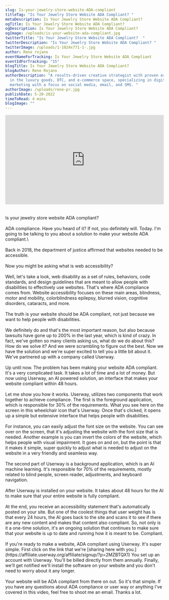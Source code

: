 ```yaml
---
slug: Is-your-jewelry-store-website-ADA-compliant
titleTag: "Is Your Jewelry Store Website ADA Compliant? "
metaDescription: Is Your Jewelry Store Website ADA Compliant?
ogTitle: Is Your Jewelry Store Website ADA Compliant?
ogDescription: Is Your Jewelry Store Website ADA Compliant?
ogImage: /uploads/is-your-website-ada-compliant.jpg
twitterTitle: "Is Your Jewelry Store Website ADA Compliant?  "
twitterDescription: "Is Your Jewelry Store Website ADA Compliant? "
twitterImage: /uploads/1-1024x771-1-.jpg
author: Rene rojano
eventNameForTracking: Is Your Jewelry Store Website ADA Compliant
eventIdForTracking: "15"
blogTitle: Is Your Jewelry Store Website ADA Compliant?
blogAuthor: Rene Rojano
authorDescription: "A results-driven creative strategist with proven experience
  in the luxury goods, DTC, and e-commerce space, specializing in digital
  marketing with a focus on social media, email, and SMS. "
authorImage: /uploads/rene-pr.jpg
publishDate: 5-20-2022
timeToRead: 4 mins
blogImage: ""
---
```

<div style="padding:56.25% 0 0 0;position:relative;"><iframe src="https://player.vimeo.com/video/710120328?h=3ccf4ca717&amp;badge=0&amp;autopause=0&amp;player_id=0&amp;app\\\_id=58479" frameborder="0" allow="autoplay; fullscreen; picture-in-picture" allowfullscreen style="position:absolute;top:0;left:0;width:100%;height:100%;" title="Is your Jewelry Website ADA Compliant\\\_"></iframe></div><script src="https://player.vimeo.com/api/player.js"></script>
<br></br>
Is your jewelry store website ADA compliant?
<br></br>
ADA compliance. Have you heard of it? If not, you definitely will. Today. I'm going to be talking to you about a solution to make your website ADA compliant.\
<br></br>
Back in 2018, the department of justice affirmed that websites needed to be accessible.
<br></br>
Now you might be asking what is web accessibility?
<br></br>
Well, let's take a look, web disability as a set of rules, behaviors, code standards, and design guidelines that are meant to allow people with disabilities to effectively use websites. That's where ADA compliance comes from. Website accessibility focuses on these main areas, blindness, motor and mobility, colorblindness epilepsy, blurred vision, cognitive disorders, cataracts, and more.
<br></br>
The truth is your website should be ADA compliant, not just because we want to help people with disabilities.
<br></br>
We definitely do and that's the most important reason, but also because lawsuits have gone up to 200% in the last year, which is kind of crazy. In fact, we've gotten so many clients asking us, what do we do about this? How do we solve it? And we were scrambling to figure out the best. Now we have the solution and we're super excited to tell you a little bit about it.
We've partnered up with a company called Userway.
<br></br>
Up until now. The problem has been making your website ADA compliant. It's a very complicated task. It takes a lot of time and a lot of money. But now using Userway, an AI powered solution, an interface that makes your website compliant within 48 hours.
<br></br>
Let me show you how it works. Userway, utilizes two components that work together to achieve compliance. The first is the foreground application, which is responsible for 30% of the requirements. What you see here on the screen in this wheelchair icon that's Userway. Once that's clicked, it opens up a simple but extensive interface that helps people with disabilities.
<br></br>
For instance, you can easily adjust the font size on the website. You can see over on the screen, that it's adjusting the website with the font size that is needed. Another example is you can invert the colors of the website, which helps people with visual impairment. It goes on and on, but the point is that it makes it simple, super quickly to adjust what is needed to adjust on the website in a very friendly and seamless way.
<br></br>
The second part of Userway is a background application, which is an AI machine learning. It's responsible for 70% of the requirements, mostly related to blind people, screen reader, adjustments, and keyboard navigation.
<br></br>
After Userway is installed on your website. It takes about 48 hours for the AI to make sure that your entire website is fully compliant.
<br></br>
At the end, you receive an accessibility statement that's automatically posted on your site. But one of the coolest things that user weight has is that every 24 hours, the AI goes back to the site and scans it to see if there are any new content and makes that content also compliant. So, not only is it a one-time solution, it's an ongoing solution that continues to make sure that your website is up to date and running how it is meant to be. Compliant.
<br></br>
If you're ready to make a website, ADA compliant using Userway. It's super simple. First click on the link that we're [sharing here with you.](https://affiliate.userway.org/affiliate/signup/?p=2MZBTQX1) You set up an account with Userway. You'll be billed directly from them annually. Finally, we'll get notified we'll install the software on your website and you don't need to worry about it any longer.
<br></br>
Your website will be ADA compliant from there on out. So it's that simple. If you have any questions about ADA compliance or user way or anything I've covered in this video, feel free to shoot me an email. Thanks a lot.
